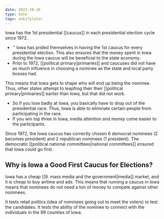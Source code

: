 ```yaml
---
date: 2022-10-26
type: note
tags: ankifylater
---
```


Iowa has the 1st presidential [[caucus]] in each presidential election cycle since 1972.
- '' Iowa has prided themselves in having the 1st caucus for every presidential election. This also ensures that the money spent in Iowa during the Iowa caucus will be beneficial to the state economy.
- Prior to 1972, [[political primary|primaries]] and caucuses did not have as much influence in choosing a nominee as the state and local party bosses had.

This means that Iowa gets to shape who will end up being the nominee. Thus, other states attempt to leapfrog their their [[political primary|primaries]] earlier than Iowa, but that did not work.
- So if you lose badly at Iowa, you basically have to drop out of the presidential race. Thus, Iowa is able to eliminate certain people from participating in the race.
- If you win top three in Iowa, media attention and money come easier to the participants.

Since 1972, the Iowa caucus has correctly chosen 6 democrat nominees (2 becomes president) and 2 republican nominees (1 president).
The democratic [[political national committees|national committees]] ensured that Iowa could go first.

## Why is Iowa a Good First Caucus for Elections?
Iowa has a cheap [[9. mass media and the government|media]] market, and it is cheap to buy airtime and ads. This means that running a caucus in Iowa means that nominees do not need a ton of money to compete against other nominees.

It tests retail politics (idea of nominees going out to meet the voters) to test the candidates. It tests the ability of the nominee to connect with the individuals in the 99 counties of Iowa.
